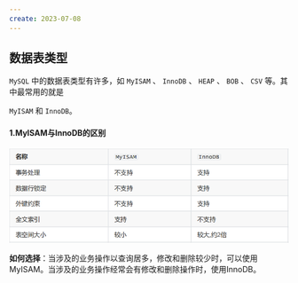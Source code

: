 ```yaml
---
create: 2023-07-08
---
```

## 数据表类型

`MySQL` 中的数据表类型有许多，如 `MyISAM` 、 `InnoDB` 、 `HEAP` 、 `BOB` 、 `CSV` 等。其中最常用的就是

`MyISAM` 和 `InnoDB`。

#### 1.MyISAM与InnoDB的区别

![](../picture/MySIAM与InnoDB的区别.png)

**如何选择**：当涉及的业务操作以查询居多，修改和删除较少时，可以使用MyISAM。当涉及的业务操作经常会有修改和删除操作时，使用InnoDB。

